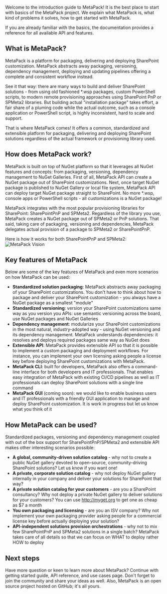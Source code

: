 ﻿---
Title		: "MetaPack Home"
Description	: ""

Project.Title			: "MetaPack"
Project.Description		: "The package manager for SharePoint customizations"
Project.Category		: "Package and Distribute"
Project.CategoryOrder	: 900

Nav.LeftNodeTitle:  "Home" 
Nav.LeftNodeFolders:
  - getting-started
  - cli
  - extensibility
Project.LinkTitle:  "Home"
Project.LinkOrder:  10
---

Welcome to the introduction guide to MetaPack! It is the best place to start with basics of the MetaPack project. We explain what MetaPack is, what kind of problems it solves, how to get started with MetaPack.

If you are already familiar with the basics, the documentation provides a reference for all available API and features.

## What is MetaPack? 

MetaPack is a platform for packaging, delivering and deploying SharePoint customization. MetaPack abstracts away packaging, versioning, dependency management, deploying and updating pipelines offering a complete and consistent workflow instead. 

See it that way: there are many ways to build and deliver SharePoint solutions - from using old fashioned  *.wsp packages, custom PowerShell scripts, to modern remote provisioning approaches using SharePoint PnP or SPMeta2 libraries. But building actual "installation package" takes effort, a fair share of a pluming code while the actual outcome, such as a console application or PowerShell script, is highly inconsistent, hard to scale and support.

That is where MetaPack comes! It offers a common, standardized and extensible platform for packaging, delivering and deploying SharePoint solutions regardless of the actual framework or provisioning library used.  

## How does MetaPack work?

MetaPack is built on top of NuGet platform so that it leverages all NuGet features and concepts: from packaging, versioning, dependency management to NuGet Galleries. First of all, MetaPack API can create a NuGet package out of SharePoint customizations. Next, once target NuGet package is published to NuGet Gallery or local file system, MetaPack API can deploy target NuGet package straight to SharePoint. No more *.wsp, console apps or PowerShell scripts - all customizations is a  NuGet package!

MetaPack integrates with the most popular provisioning libraries for SharePoint: SharePointPnP and SPMeta2. Regardless of the library you use, MetaPack creates a NuGet package out of SPMeta2 or PnP solutions.  That said, taking care of packaging, versioning and dependencies, MetaPack delegates actual provision of a package to SPMeta2 or SharePointPnP.

Here is how it works for both SharePointPnP and SPMeta2:
![MetaPack Vision](https://subpointsolutions-dev.netlify.com/content/img/products/metapack/metapack-vision.png)

## Key features of MetaPack
Below are some of the key features of MetaPack and even more scenarios on how MetaPack can be used:

* **Standardized solution packaging**: MetaPack abstracts away packaging of your SharePoint customizations. You don't have to think about how to package and deliver your SharePoint customization - you always have a NuGet package as a smallest "module"
* **Standardized versioning**: version your SharePoint customizations same way as you version you APIs: use semantic versioning across the board, use NuGet packages and NuGet Galleries
* **Dependency management**: modularize your SharePoint customizations in the most natural, industry-adopted way - using NuGet versioning and its dependency management. MetaPack understands dependencies: it resolves and deploys required packages same way as NuGet does
* **Extensible API**: MetaPack provides extensible API so that it is possible to implement a custom packaging and deployment workflows. For instance, you can implement your own licensing asking people a license key before deploying SharePoint customizations with MetaPack.
* **MetaPack CLI**: built for developers, MetaPack also offers a command-line interface for both developers and IT professionals. That enables easy integration of MetaPack with existing CI/CD pipelines as well as IT professionals can deploy SharePoint solutions with a single line command
* **MetaPack GUI** (coming soon): we would like to enable business users and IT professionals with a friendly GUI application to manage and deploy SharePoint customization. It is work in progress but let us know what you think of it

## How MetaPack can be used?
Standardized packages, versioning and dependency management coupled with out of the box support for SharePointPnP/SPMeta2 and extensible API makes other interesting scenarios possible:

* **A global, community-driven solution catalog** -  why not to create a public NuGet gallery devoted to open-source, community-driving SharePoint solutions? Let us know if you want one!
* **A private, corporate solution catalog** - why not deploy NuGet gallery internally in your company and deliver your solutions for SharePoint that way?
* **A private solution catalog for your customers** -  are you a SharePoint consultancy? Why not deploy a private NuGet gallery to deliver solutions for your customers? You can use http://myget.org to get one as cheap as $7 a month
* **You own packaging and licensing** - are you an ISV company? Why not implement your own packaging provider asking people for a commercial license key before actually deploying your solution?
* **API-independent solutions provision orchestrations** - why not to mix few SharePointPnP and SPMeta2 solutions in a single batch? MetaPack takes care of all details so that we can focus on WHAT to deploy rather HOW to deploy

## Next steps
Have more question or keen to learn more about MetaPack? Continue with getting started guide,  API reference, and use cases page. Don't forget to join the community and share your ideas as well. Also, MetaPack is an open source project hosted on GitHub; it's all yours.
